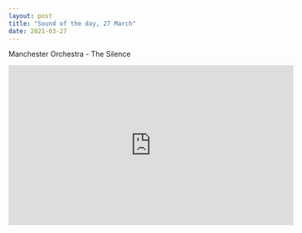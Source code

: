 ```yaml
---
layout: post
title: "Sound of the day, 27 March"
date: 2021-03-27
---
```

Manchester Orchestra - The Silence

<iframe width="560" height="315" src="https://www.youtube-nocookie.com/embed/8ui9umU0C2g" title="YouTube video player" frameborder="0" allow="accelerometer; autoplay; clipboard-write; encrypted-media; gyroscope; picture-in-picture" allowfullscreen></iframe>
